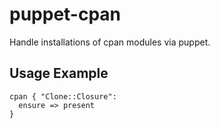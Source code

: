 puppet-cpan
===========

Handle installations of cpan modules via puppet.

Usage Example
-------------

    cpan { "Clone::Closure":
      ensure => present
    }
